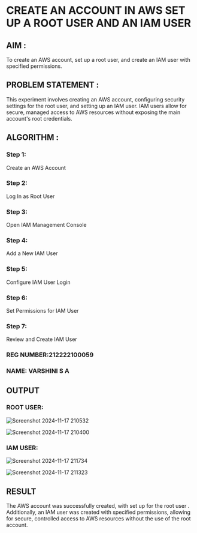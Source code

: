  # CREATE AN  ACCOUNT IN AWS SET UP A ROOT USER AND AN IAM USER 

## AIM :
To create an AWS account, set up a root user, and create an IAM user with specified permissions.

## PROBLEM STATEMENT :
This experiment involves creating an AWS account, configuring security settings for the root user, and setting up an IAM user. IAM users allow for secure, managed access to AWS resources without exposing the main account's root credentials.

## ALGORITHM :

 ### Step 1:
 Create an AWS Account </br>
 ### Step 2:
 Log In as Root User </br>
 ### Step 3:
 Open IAM Management Console</br>
 ### Step 4:
 Add a New IAM User</br>
 ### Step 5:
 Configure IAM User Login</br>
 ### Step 6:
 Set Permissions for IAM User</br>
 ### Step 7:
 Review and Create IAM User</br>

### REG NUMBER:212222100059
### NAME: VARSHINI S A

## OUTPUT

### ROOT USER:
![Screenshot 2024-11-17 210532](https://github.com/user-attachments/assets/9b05a3be-0d52-4b8b-bc67-bbb7a74e7b11)

![Screenshot 2024-11-17 210400](https://github.com/user-attachments/assets/2fa9810d-b0ab-41e2-bd3c-3dd574e5e8e7)

 ### IAM USER:
![Screenshot 2024-11-17 211734](https://github.com/user-attachments/assets/72a4a4e1-3dad-4a72-9102-8b52f33cf83c)

![Screenshot 2024-11-17 211323](https://github.com/user-attachments/assets/ce5bf444-2ecd-47f1-b68f-b5c5adc8e5d1)


## RESULT
The AWS account was successfully created, with set up for the root user . Additionally, an IAM user was created with specified permissions, allowing for secure, controlled access to AWS resources without the use of the root account. 

  


